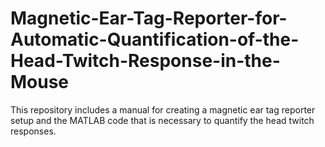 # Magnetic-Ear-Tag-Reporter-for-Automatic-Quantification-of-the-Head-Twitch-Response-in-the-Mouse
This repository includes a manual for creating a magnetic ear tag reporter setup and the MATLAB code that is necessary to quantify the head twitch responses.
